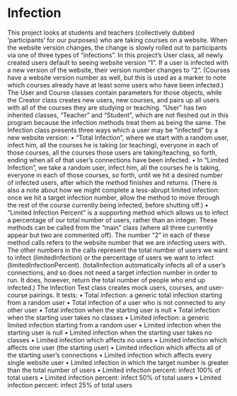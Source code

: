 # Infection

This project looks at students and teachers (collectively dubbed ‘participants’ for our purposes) who are taking courses on a website. When the website version changes, the change is slowly rolled out to participants via one of three types of “infections”. In this project’s User class, all newly created users default to seeing website version “1”. If a user is infected with a new version of the website, their version number changes to “2”. (Courses have a website version number as well, but this is used as a marker to note which courses already have at least some users who have been infected.)
The User and Course classes contain parameters for those objects, while the Creator class creates new users, new courses, and pairs up all users with all of the courses they are studying or teaching. “User” has two inherited classes, “Teacher” and “Student”, which are not fleshed out in this program because the infection methods treat them as being the same.
The Infection class presents three ways which a user may be “infected” by a new website version: 
•	“Total Infection”, where we start with a random user, infect him, all the courses he is taking (or teaching), everyone in each of those courses, all the courses those users are taking/teaching, so forth, ending when all of that user’s connections have been infected.
•	In “Limited Infection”, we take a random user, infect him, all the courses he is taking, everyone in each of those courses, so forth, until we hit a desired number of infected users, after which the method finishes and returns. (There is also a note about how we might complete a less-abrupt limited infection: once we hit a target infection number, allow the method to move through the rest of the course currently being infected, before shutting off.)
•	 “Limited Infection Percent” is a supporting method which allows us to infect a percentage of our total number of users, rather than an integer.
These methods can be called from the “main” class (where all three currently appear but two are commented off). The number “2” in each of these method calls refers to the website number that we are infecting users with. The other numbers in the calls represent the total number of users we want to infect (limitedInfection) or the percentage of users we want to infect (limitedInfectionPercent). (totalInfection automatically infects all of a user’s connections, and so does not need a target infection number in order to run. It does, however, return the total number of people who end up infected.)
The Infection Test class creates mock users, courses, and user-course pairings. It tests:
•	Total infection: a generic total infection starting from a random user
•	Total infection of a user who is not connected to any other user 
•	Total infection when the starting user is null 
•	Total infection when the starting user takes no classes
•	Limited infection: a generic limited infection starting from a random user
•	Limited infection when the starting user is null 
•	Limited infection when the starting user takes no classes
•	Limited infection which affects no users
•	Limited infection which affects one user (the starting user)
•	Limited infection which affects all of the starting user’s connections 
•	Limited infection which affects every single website user 
•	Limited infection in which the target number is greater than the total number of users
•	Limited infection percent: infect 100% of total users
•	Limited infection percent: infect 50% of total users
•	Limited infection percent: infect 25% of total users
